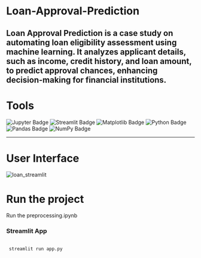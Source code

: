 # Loan-Approval-Prediction
Loan Approval Prediction is a case study on automating loan eligibility assessment using machine learning. It analyzes applicant details, such as income, credit history, and loan amount, to predict approval chances, enhancing decision-making for financial institutions.
---

# Tools
<img src="https://img.shields.io/badge/Jupyter_Notebook-Interactive_Environment-orange?style=flat-square" alt="Jupyter Badge">
<img src="https://img.shields.io/badge/Streamlit-ML_App_Framework-red?style=flat-square" alt="Streamlit Badge">
<img src="https://img.shields.io/badge/Matplotlib-Data_Visualization-blue?style=flat-square" alt="Matplotlib Badge">
<img src="https://img.shields.io/badge/Python-Programming_Language-blue?style=flat-square" alt="Python Badge">
<img src="https://img.shields.io/badge/Pandas-Data_Analysis-purple?style=flat-square" alt="Pandas Badge">
<img src="https://img.shields.io/badge/NumPy-Scientific_Computing-teal?style=flat-square" alt="NumPy Badge">

---
# User Interface

![loan_streamlit](https://github.com/user-attachments/assets/1e6aca88-c10b-403a-99f5-96b3d4fae017)

# Run the project
Run the preprocessing.ipynb 

### Streamlit App

```markdown

 streamlit run app.py

```
